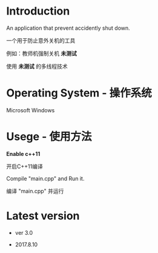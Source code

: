 # Introduction

An application that prevent accidently shut down.

一个用于防止意外关机的工具

例如：教师机强制关机 **未测试**

使用 **未测试** 的多线程技术


# Operating System - 操作系统

Microsoft Windows


# Usege - 使用方法

**Enable c++11**

开启C++11编译

Compile "main.cpp" and Run it.

编译 "main.cpp" 并运行


# Latest version

- ver 3.0

- 2017.8.10
